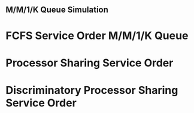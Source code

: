 ## M/M/1/K Queue Simulation


# FCFS Service Order M/M/1/K Queue
# Processor Sharing Service Order
# Discriminatory Processor Sharing Service Order
